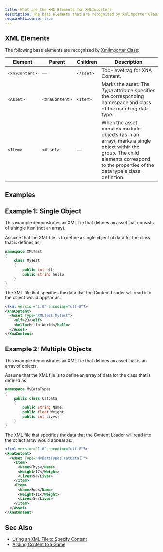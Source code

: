 ```yaml
---
title: What are the XML Elements for XMLImporter?
description: The base elements that are recognized by XmlImporter Class.
requireMSLicense: true
---
```


## XML Elements

The following base elements are recognized by [XmlImporter Class](xref:Microsoft.Xna.Framework.Content.Pipeline.XmlImporter):

|Element|Parent|Children|Description|
|-|-|-|-|
|`<XnaContent>`|—|`<Asset>`|Top-level tag for XNA Content.|
|`<Asset>`|`<XnaContent>`|`<Item>`|Marks the asset. The _Type_ attribute specifies the corresponding namespace and class of the matching data type.|
|`<Item>`|`<Asset>`|—|When the asset contains multiple objects (as in an array), marks a single object within the group. The child elements correspond to the properties of the data type's class definition.|

## Examples

## Example 1: Single Object

This example demonstrates an XML file that defines an asset that consists of a single item (not an array).

Assume that the XML file is to define a single object of data for the class that is defined as:

```csharp
namespace XMLTest
{
    class MyTest
    {
        public int elf;
        public string hello;
    }
} 
```

The XML file that specifies the data that the Content Loader will read into the object would appear as:

```xml
<?xml version="1.0" encoding="utf-8"?>
<XnaContent>
  <Asset Type="XMLTest.MyTest">
    <elf>23</elf>
    <hello>Hello World</hello>
  </Asset>
</XnaContent>
```

## Example 2: Multiple Objects

This example demonstrates an XML file that defines an asset that is an array of objects.

Assume that the XML file is to define an array of data for the class that is defined as:

```csharp
namespace MyDataTypes
{
    public class CatData
    {
        public string Name;
        public float Weight;
        public int Lives;
    }
}
```

The XML file that specifies the data that the Content Loader will read into the object array would appear as:

```xml
<?xml version="1.0" encoding="utf-8"?>
<XnaContent>
  <Asset Type="MyDataTypes.CatData[]">
    <Item>
      <Name>Rhys</Name>
      <Weight>17</Weight>
      <Lives>9</Lives>
    </Item>
    <Item>
      <Name>Boo</Name>
      <Weight>11</Weight>
      <Lives>5</Lives>
    </Item>
  </Asset>
</XnaContent>
```

## See Also

- [Using an XML File to Specify Content](../../howto/Content_Pipeline/HowTo_UseCustomXML.md)  
- [Adding Content to a Game](../../howto/Content_Pipeline/HowTo_GameContent_Add.md)  
